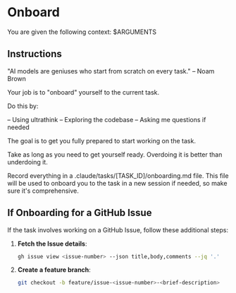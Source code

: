 # Onboard

You are given the following context:
$ARGUMENTS

## Instructions

"AI models are geniuses who start from scratch on every task." – Noam Brown

Your job is to "onboard" yourself to the current task.

Do this by:

– Using ultrathink
– Exploring the codebase
– Asking me questions if needed

The goal is to get you fully prepared to start working on the task.

Take as long as you need to get yourself ready. Overdoing it is better than underdoing it.

Record everything in a .claude/tasks/[TASK_ID]/onboarding.md file. This file will be used to onboard you to the task in a new session if needed, so make sure it's comprehensive.

## If Onboarding for a GitHub Issue

If the task involves working on a GitHub Issue, follow these additional steps:

1. **Fetch the Issue details**:
   ```bash
   gh issue view <issue-number> --json title,body,comments --jq '.'
   ```

2. **Create a feature branch**:
   ```bash
   git checkout -b feature/issue-<issue-number>-<brief-description>
   ```
